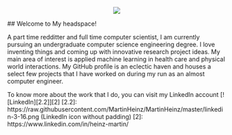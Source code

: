 <p align="center"><img src="https://media.giphy.com/media/xUOrw1avEiJvQJlo76/giphy.gif"></p>
## Welcome to My headspace!
<p>A part time redditter and full time computer scientist, I am currently pursuing an undergraduate computer science engineering degree. I love inventing things and coming up with innovative research project ideas. My main area of interest is applied machine learning in health care and physical world interactions. My GitHub profile is an eclectic haven and houses a select few projects that I have worked on during my run as an almost computer engineer.
</p>
<p> To know more about the work that I do, you can visit my LinkedIn account [![LinkedIn][2.2]][2]
[2.2]: https://raw.githubusercontent.com/MartinHeinz/MartinHeinz/master/linkedin-3-16.png (LinkedIn icon without padding)
[2]: https://www.linkedin.com/in/heinz-martin/

